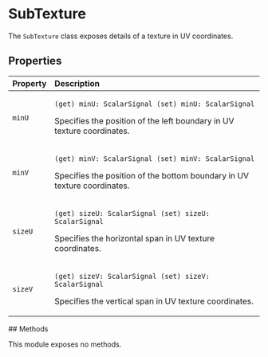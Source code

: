 # SubTexture

The `SubTexture` class exposes details of a texture in UV coordinates.

## Properties

<table>
  <thead>
    <tr>
      <th style="text-align:left">Property</th>
      <th style="text-align:left">Description</th>
    </tr>
  </thead>
  <tbody>
    <tr>
      <td style="text-align:left"><code>minU</code>
      </td>
      <td style="text-align:left">
        <p><code>(get) minU: ScalarSignal (set) minU: ScalarSignal</code>
        </p>
        <p>Specifies the position of the left boundary in UV texture coordinates.</p>
      </td>
    </tr>
    <tr>
      <td style="text-align:left"><code>minV</code>
      </td>
      <td style="text-align:left">
        <p><code>(get) minV: ScalarSignal (set) minV: ScalarSignal</code>
        </p>
        <p>Specifies the position of the bottom boundary in UV texture coordinates.</p>
      </td>
    </tr>
    <tr>
      <td style="text-align:left"><code>sizeU</code>
      </td>
      <td style="text-align:left">
        <p><code>(get) sizeU: ScalarSignal (set) sizeU: ScalarSignal</code>
        </p>
        <p>Specifies the horizontal span in UV texture coordinates.</p>
      </td>
    </tr>
    <tr>
      <td style="text-align:left"><code>sizeV</code>
      </td>
      <td style="text-align:left">
        <p><code>(get) sizeV: ScalarSignal (set) sizeV: ScalarSignal</code>
        </p>
        <p>Specifies the vertical span in UV texture coordinates.</p>
      </td>
    </tr>
  </tbody>
</table>## Methods

This module exposes no methods.

